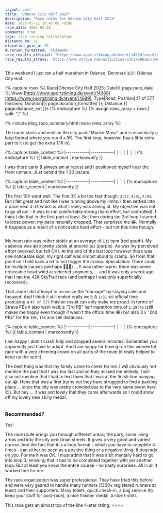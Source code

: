 ```yaml
---
layout: post
title: "Odense City Half 2025"
description: "Race notes for Odense City Half 2025"
date: 2025-05-21 18:45:00 +0200
race_date: 2025-05-18
comments: true
tags: race running halfmarathon
distance_km: 21
elevation_gain_m: 90
duration_formatted: '1h31m00s'
race_results_official: "https://www.sportstiming.dk/event/14989/results?round=84303"
race_results_strava: "https://www.strava.com/activities/14517098165/overview"
---
```


This weekend I just ran a half marathon in Odense, Denmark 🇩🇰: Odense City Half.

{% capture rows %}
Race|Odense City Half 2025;
Date|{{ page.race_date }};
Www|[https://www.sportstiming.dk/event/14989](https://www.sportstiming.dk/event/14989);
Type|Road;
Position|47 of 577 finishers;
Duration|{{ page.duration_formatted }};
Distance|{{ page.distance_km }}k
{% endcapture %}
{% assign rows_array = rows | split: ";" %}

{% include blog_race_summary.html rows=rows_array %}

The route starts and ends in the city park "Munke Mose" and is essentially a loop format where you run 4 x 5K. The first loop, however, has a little extra part to it (to get the extra 1.1K in).

{% capture table_content %}
|------------|------------|
| <img src="/img_running/2025-05-21/IMG_5059.jpg" data-src="/img_running/2025-05-21/IMG_5059.jpg" alt="" class="spotlight w-100 pl-2 pr-2" style="max-width: 350px" /> | <img src="/img_running/2025-05-21/IMG_5061.jpg" data-src="/img_running/2025-05-21/IMG_5061.jpg" alt="" class="spotlight w-100 pl-2 pr-2" style="max-width: 350px" /> |
| <img src="/img_running/2025-05-21/IMG_5062.jpg" data-src="/img_running/2025-05-21/IMG_5062.jpg" alt="" class="spotlight w-100 pl-2 pr-2" style="max-width: 350px" /> | <img src="/img_running/2025-05-21/IMG_5065.jpg" data-src="/img_running/2025-05-21/IMG_5065.jpg" alt="" class="spotlight w-100 pl-2 pr-2" style="max-width: 350px" /> |
{% endcapture %}
{{ table_content | markdownify }}

I was there early (I always am at races) and I positioned myself near the front runners. Just behind the 1:30 pacers. 

{% capture table_content %}
|------------|------------|
| <img src="/img_running/2025-05-21/IMG_5071.jpg" data-src="/img_running/2025-05-21/IMG_5071.jpg" alt="" class="spotlight w-100 pl-2 pr-2" style="max-width: 350px" /> | <img src="/img_running/2025-05-21/IMG_5070.jpg" data-src="/img_running/2025-05-21/IMG_5070.jpg" alt="" class="spotlight w-100 pl-2 pr-2" style="max-width: 350px" /> |
{% endcapture %}
{{ table_content | markdownify }}

The first 10K went well. The first 3K a bit too fast though; `3:57`, `4:01`, `4:04`. But I felt great and not like I was running above my limits. I then settled into a pace near `4:10` which is what I really was aiming at. My objective was not to go all out - it was to run comfortably strong (hard effort, but controlled). I think I did that in the first part at least. But then during the 3rd loop I started to loose power: my pace naturally dropped. That surprised me 😂. Normally it happens as a result of a noticeable hard effort - but not this time though. 

<div style="text-align: center; margin-bottom: 1em;">
 <img src="/img_running/2025-05-21/pace.jpg" data-src="/img_running/2025-05-21/pace.jpg" alt="" class="spotlight w-100 pl-2 pr-2" style="max-width: 350px" />
</div>

My heart rate was rather stable at an average of `131` bpm (red graph). My cadence was also pretty stable at around `182` (purple). As was my perceived effort (worked, but felt OK). At the end of the last loop however there was one noticeable sign; my right calf was almost about to cramp. So from that point on I held back a bit to not trigger the cramp. Speculation: There could be multiple causes (perhaps 🤷🏼‍♂️) ... It was rather warm, there was some noticeable head wind at selected segments, ... and it was only a week ago that I ran the 42K SkyTrail race (and perhaps I was only superficially recovered). 

That aside I did attempt to minimize the "damage" by staying calm and focused. And I think it still ended really well; A `1:31:00` official time producing a `47 of 577` finisher result can only make me proud. In terms of Strava PBs it also went well; a "3rd PB" half marathon time of `1:29:46` (still makes me happy even though it wasn't the offical time 😂) but also 3 x "2nd PBs" for the `10K`, `15K` and `10M` distances. 

{% capture table_content %}
|------------|------------|
| <img src="/img_running/2025-05-21/IMG_5073.jpg" data-src="/img_running/2025-05-21/IMG_5073.jpg" alt="" class="spotlight w-100 pl-2 pr-2" style="max-width: 350px" /> | <img src="/img_running/2025-05-21/IMG_5074.jpg" data-src="/img_running/2025-05-21/IMG_5074.jpg" alt="" class="spotlight w-100 pl-2 pr-2" style="max-width: 350px" /> |
{% endcapture %}
{{ table_content | markdownify }}

I am happy I didn't crash fully and dropped several minutes. Sometimes you apparently just have to adapt. And I am happy for having run this wonderful race with a very cheering crowd on all parts of the route (it really helped to keep up the spirit). 

The best thing was that my family came to cheer for me. I will obviously not mention the part that I was too fast and so they missed me entirely. I will also not mention that I had to text them that I was at the finish-line hanging out 😂. Haha that was a first (turns out they have struggled to find a parking place ... since the city was pretty crowded due to the very same event here 😉). But hey ... it was just lovely that they came afterwards so I could show off my lovely new shiny medal.

<div style="text-align: center; margin-bottom: 1em;">
 <img src="/img_running/2025-05-21/IMG_5080.jpg" data-src="/img_running/2025-05-21/IMG_5080.jpg" alt="" class="spotlight w-100 pl-2 pr-2" style="max-width: 350px" />
</div>

### Recommended?
Yes!

The race route brings you through different areas; the park, some living areas and into the city pedistrian streets. It gives a very good and varied course. And the fact that it is a loop format - which you have to complete 4 times - can either be seen as a positive thing or a negative thing. It depends on _you_. For me it was OK. I must admit that it was a bit mentally hard to go into loop 3, knowing that it has to be completed together with yet another loop. But at least you know the entire course - no nasty surprises. All in all it worked fine for me.

The race organization was super professional. They have tried this before and were very geared to handle many runners (1300+ registered runners at least) and their supporters. Many toilets, quick check-in, a bag service (to keep your stuff for post-race), a nice finisher medal, a nice t-shirt.  

This race gets an almost top of the line 4-star rating: ⭐️⭐️⭐️⭐️